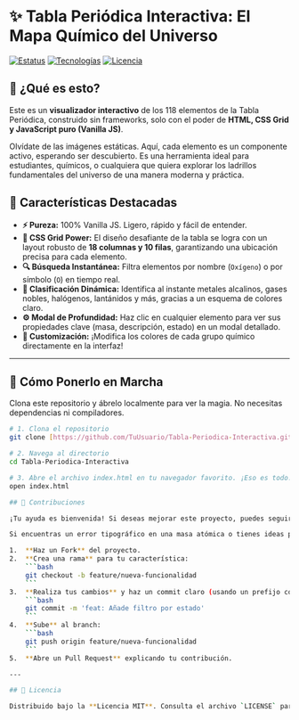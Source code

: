 # ✨ Tabla Periódica Interactiva: El Mapa Químico del Universo

[![Estatus](https://img.shields.io/badge/Status-Completado-green)](https://github.com/TuUsuario/Tabla-Periodica-Interactiva)
[![Tecnologías](https://img.shields.io/badge/Tecnolog%C3%ADas-HTML%20%7C%20CSS%20Grid%20%7C%20Vanilla%20JS-blue)](https://developer.mozilla.org/es/docs/Web/JavaScript)
[![Licencia](https://img.shields.io/badge/Licencia-MIT-brightgreen)](LICENSE)

## 🧪 ¿Qué es esto?

Este es un **visualizador interactivo** de los 118 elementos de la Tabla Periódica, construido sin frameworks, solo con el poder de **HTML, CSS Grid y JavaScript puro (Vanilla JS)**.

Olvídate de las imágenes estáticas. Aquí, cada elemento es un componente activo, esperando ser descubierto. Es una herramienta ideal para estudiantes, químicos, o cualquiera que quiera explorar los ladrillos fundamentales del universo de una manera moderna y práctica.

## 🌟 Características Destacadas

* **⚡️ Pureza:** 100% Vanilla JS. Ligero, rápido y fácil de entender.
* **📐 CSS Grid Power:** El diseño desafiante de la tabla se logra con un layout robusto de **18 columnas y 10 filas**, garantizando una ubicación precisa para cada elemento.
* **🔍 Búsqueda Instantánea:** Filtra elementos por nombre (`Oxígeno`) o por símbolo (`O`) en tiempo real.
* **🌈 Clasificación Dinámica:** Identifica al instante metales alcalinos, gases nobles, halógenos, lantánidos y más, gracias a un esquema de colores claro.
* **⚙️ Modal de Profundidad:** Haz clic en cualquier elemento para ver sus propiedades clave (masa, descripción, estado) en un modal detallado.
* **🎨 Customización:** ¡Modifica los colores de cada grupo químico directamente en la interfaz!

***

## 🚀 Cómo Ponerlo en Marcha

Clona este repositorio y ábrelo localmente para ver la magia. No necesitas dependencias ni compiladores.

```bash
# 1. Clona el repositorio
git clone [https://github.com/TuUsuario/Tabla-Periodica-Interactiva.git](https://github.com/TuUsuario/Tabla-Periodica-Interactiva.git)

# 2. Navega al directorio
cd Tabla-Periodica-Interactiva

# 3. Abre el archivo index.html en tu navegador favorito. ¡Eso es todo!
open index.html

## 🤝 Contribuciones

¡Tu ayuda es bienvenida! Si deseas mejorar este proyecto, puedes seguir estos pasos.

Si encuentras un error tipográfico en una masa atómica o tienes ideas para nuevas características (como filtros por estado o electronegatividad), **¡los Pull Requests son bienvenidos!**

1.  **Haz un Fork** del proyecto.
2.  **Crea una rama** para tu característica:
    ```bash
    git checkout -b feature/nueva-funcionalidad
    ```
3.  **Realiza tus cambios** y haz un commit claro (usando un prefijo como `feat`, `fix` o `style`):
    ```bash
    git commit -m 'feat: Añade filtro por estado'
    ```
4.  **Sube** al branch:
    ```bash
    git push origin feature/nueva-funcionalidad
    ```
5.  **Abre un Pull Request** explicando tu contribución.

---

## 📜 Licencia

Distribuido bajo la **Licencia MIT**. Consulta el archivo `LICENSE` para más información.
